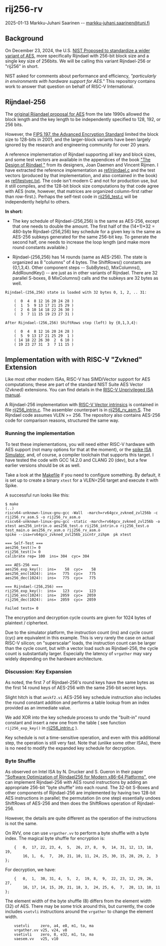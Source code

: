 #   rij256-rv

2025-01-13  Markku-Juhani Saarinen -- markku-juhani.saarinen@tuni.fi


##  Background

On December 23, 2024, the U.S. [NIST Proposed to standardize a wider variant of AES](https://csrc.nist.gov/news/2024/nist-proposes-to-standardize-wider-variant-of-aes),
more specifically Rijndael with 256-bit block size and a single key size of
256bits. We will be calling this variant Rijndael-256 or "rij256" in short.

NIST asked for comments about performance and efficiency,
_"particularly in environments with hardware support for AES."_
This repository contains work to answer that question on behalf
of RISC-V International.


##  Rijndael-256

The [original Rijandael proposal for AES](https://csrc.nist.gov/csrc/media/projects/cryptographic-standards-and-guidelines/documents/aes-development/rijndael-ammended.pdf)
from the late 1990s allowed the block length and the key length to be
independently specified to 128, 192, or 256 bits.

However, the [FIPS 197, the Advanced Encryption Standard](https://doi.org/10.6028/NIST.FIPS.197-upd1) limited the block size to 128-bits in 2001, and the larger-block variants have been largely ignored by the research and engineering community for over 20 years.

A reference implementation of Rijndael supporting all key and block sizes,
and some test vectors are available in the appendices of the book
["The Design of Rijndael "](https://doi.org/10.1007/978-3-662-60769-5) from
its designers, Joan Daemen and Vincent Rijmen. I have extracted the
reference implementation as [ref/rijndael.c](ref/rijndael.c) and the test
vectors (produced by that implementation, and also contained in the book)
as [ref/testvec.txt](ref/testvec.txt). The code isn't modern C and
not for production use, but it still compiles, and the 128-bit block size
computations by that code agree with AES (note, however, that matrices are
organized column-first rather than row-first.). Perhaps the self-test code
in [rij256_test.c](rij256_test.c) will be independently helpful to others.

**In short:**

*   The key schedule of Rijndael-(256,256) is the same as AES-256, except
that one needs to double the amount. The first half of the
(14+1)*32 = 480-byte Rijndael-(256,256) key schedule for a given key is the
same as AES-256 subkeys generated for the same 256-bit key.
To generate the second half, one needs to increase the loop length
(and make more round constants available.)

*   Rijndael-(256,256) has 14 rounds (same as AES-256). The state is
organized as 8 "columns" of 4 bytes. The ShiftRows() constants are {0,1,3,4}.
Other component steps -- SubBytes(), MixColumns(), AddRoundKey() --
are just as in other variants of Rijndael. There are 32 parallel S-boxes,
8 MixColumns() calls and the subkeys are 32 bytes as well.

```
Rijndael-(256,256) state is loaded with 32 bytes 0, 1, 2, .. 31:

    (  0  4  8 12 16 20 24 28 )
    (  1  5  9 13 17 21 25 29 )
    (  2  6 10 14 18 22 26 30 )
    (  3  7 11 15 19 23 27 31 )

After Rijndael-(256,256) ShiftRows step (left) by {0,1,3,4}:

    (  0  4  8 12 16 20 24 28 )
    (  5  9 13 17 21 25 29  1 )
    ( 14 18 22 26 30  2  6 10 )
    ( 19 23 27 31  3  7 11 15 )
```

##  Implementation with with RISC-V "Zvkned" Extension

Like most other modern ISAs, RISC-V has SIMD/Vector support for AES
computations; these are part of the standard NIST Suite AES Vector (Zvkned)
extensions. You can find details in the
[RISC-V Unprivileged ISA manual](https://github.com/riscv/riscv-isa-manual).

A Rijndael-256 implementation with
[RISC-V Vector intrinsics](https://dzaima.github.io/intrinsics-viewer/)
is contained in file [rij256_intrin.c](rij256_intrin.c).
The assembler counterpart is in [rij256_rv_asm.S](rij256_rv_asm.S).
The Rijndael code assumes VLEN >= 256. The repository also contains AES-256
code for comparison reasons, structured the same way.


### Running the implementation

To test these implementations, you will need either RISC-V hardware with
AES support (not many options for that at the moment), or the
[spike ISA Simulator](https://github.com/riscv-software-src/riscv-isa-sim),
and, of course, a compiler toolchain that supports this target. I have tested
the code with GCC 14.2.0 and CLANG 20 (dev), but a few earlier versions should
be ok as well.

Take a look at the [Makefile](Makefile) if you need to configure something.
By default, it is set up to create a binary `xtest` for a VLEN=256 target
and execute it with Spike.

A successful run looks like this:
```
$ make
(..)
riscv64-unknown-linux-gnu-gcc -Wall  -march=rv64gcv_zvkned_zvl256b -c rij256_rv_asm.S -o rij256_rv_asm.o
riscv64-unknown-linux-gnu-gcc -static -march=rv64gcv_zvkned_zvl256b -o xtest aes256_intrin.o aes256_test.o rij256_intrin.o rij256_test.o test_main.o aes256_rv_asm.o rij256_rv_asm.o
spike --isa=rv64gcv_zvkned_zvl256b_zicntr_zihpm  pk xtest

=== Self-Test ===
aes256_test()= 0
rij256_test()= 0
calibrate rep= 100  ins= 304  cyc= 304

=== AES-256 ===
aes256_exp_key():  ins=    58  cyc=    58
aes256_enc(1024):  ins=   775  cyc=   775
aes256_dec(1024):  ins=   775  cyc=   775

=== Rijndael-(256,256) ===
rij256_exp_key():  ins=   123  cyc=   123
rij256_enc(1024):  ins=  2059  cyc=  2059
rij256_dec(1024):  ins=  2059  cyc=  2059

Failed tests= 0
```
The encryption and decryption cycle counts are given for 1024 bytes of
plaintext / ciphertext.

Due to the simulator platform, the instruction count (ins) and cycle count
(cyc) are equivalent in this example. This is very rarely the case on actual
RISC-V silicon; on "superscalar" loads, the instruction count can be larger
than the cycle count, but with a vector load such as Rijndael-256, the cycle
count is substantially larger. Especially the latency of `vrgather` may
vary widely depending on the hardware architecture.


### Discussion: Key Expansion

As noted, the first 7 of Rijndael-256's round keys have the same bytes
as the first 14 round keys of AES-256 with the same 256-bit secret keys.

Slight hitch is that `aeskf2.vi` AES-256 key schedule instruction also
includes the round constant addition and performs a table lookup
from an index provided as an immediate value.

We add XOR into the key schedule process to undo
the "built-in" round constant and insert a new one from the table
( see function `rij256_exp_key()` in [rij256_intrin.c]([rij256_intrin.c]) ).

Key schedule is not a time-sensitive operation, and even with this
additional step, the operation is still very fast. Note that
(unlike some other ISAs), there is no need to modify the expanded
key schedule for decryption.


### Byte Shuffle

As observed on Intel ISA by N. Drucker and S. Gueron in their paper
["Software Optimization of Rijndael256 for Modern x86-64 Platforms"](https://doi.org/10.1007/978-3-030-97652-1_18),
one can implement Rijndael-256 with AES round
instructions by adding an appropriate 256-bit "byte shuffle" into each round.
The 32-bit S-Boxes and other components of Rijndael-256 are implemented by
having two 128-bit AES instructions in parallel; the permutation (in one step)
essentially undoes ShiftRows of AES-256 and then does the ShiftRows operation
of Rijndael-256.

However, the details are quite different as the operation of the instructions
is not the same.

On RVV, one can use `vrgather.vv` to perform a byte shuffle with a byte
index. The magical byte shuffle for encryption is:
```
    {   0,  17, 22, 23, 4,  5,  26, 27, 8,  9,  14, 31, 12, 13, 18, 19,
        16, 1,  6,  7,  20, 21, 10, 11, 24, 25, 30, 15, 28, 29, 2,  3  };
```
For decryption, we have:
```
    {   0,  1,  30, 31, 4,  5,  2,  19, 8,  9,  22, 23, 12, 29, 26, 27,
        16, 17, 14, 15, 20, 21, 18, 3,  24, 25, 6,  7,  28, 13, 10, 11  };

```

The element width of the byte shuffle (8) differs from the element
width (32) of AES. There may be some trick around this, but currently,
the code includes `vsetvli` instructions around the `vrgather` to change
the element width.

```
    vsetvli     zero, a4, e8, m1, ta, ma
    vrgather.vv v25, v24, v8
    vsetivli    zero, 8, e32, m1, ta, ma
    vaesem.vv   v25, v10
```


